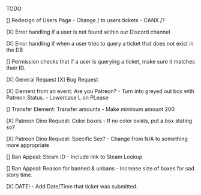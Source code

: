 TODO

[] Redesign of Users Page
    - Change / to users tickets
    - CANX /?

[X] Error handling if a user is not found within our Discord channel

[X] Error handling if when a user tries to query a ticket that does not exist in the DB

[] Permission checks that if a user is querying a ticket, make sure it matches their ID.

[X] General Request
[X] Bug Request

[X] Element from an event:  Are you Patreon?
    - Turn into greyed out box with Patreon Status.
    - Lowercase L on PLease

[] Transfer Element:  Transfer amounts
    - Make minimum amount 200

[X] Patreon Dino Request: Color boxes
    - If no color exists, put a box stating so?

[X] Patreon Dino Request:  Specific Sex?
    - Change from N/A to something more appropriate

[] Ban Appeal: Steam ID
    - Include link to Steam Lookup

[] Ban Appeal: Reason for banned & unbans
    - Increase size of boxes for sad story time.

[X] DATE!
    - Add Date/Time that ticket was submitted.